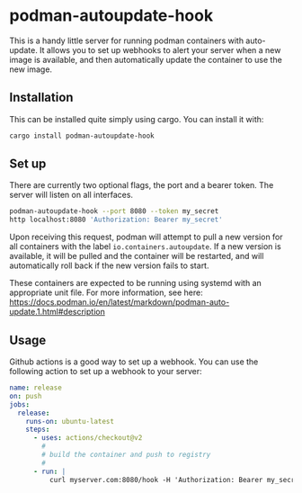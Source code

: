 # podman-autoupdate-hook

This is a handy little server for running podman containers with auto-update. It allows you to set up webhooks to alert your server when a new image is available, and then automatically update the container to use the new image.

## Installation

This can be installed quite simply using cargo. You can install it with:

```bash
cargo install podman-autoupdate-hook
```

## Set up

There are currently two optional flags, the port and a bearer token. The server will listen on all interfaces.

```bash
podman-autoupdate-hook --port 8080 --token my_secret
http localhost:8080 'Authorization: Bearer my_secret'
```

Upon receiving this request, podman will attempt to pull a new version for all containers with the label `io.containers.autoupdate`. If a new version is available, it will be pulled and the container will be restarted, and will automatically roll back if the new version fails to start.

These containers are expected to be running using systemd with an appropriate unit file. For more information, see here: https://docs.podman.io/en/latest/markdown/podman-auto-update.1.html#description

## Usage

Github actions is a good way to set up a webhook. You can use the following action to set up a webhook to your server:

```yaml
name: release
on: push
jobs:
  release:
    runs-on: ubuntu-latest
    steps:
      - uses: actions/checkout@v2
        #
        # build the container and push to registry
        #
      - run: |
          curl myserver.com:8080/hook -H 'Authorization: Bearer my_secret'
```
